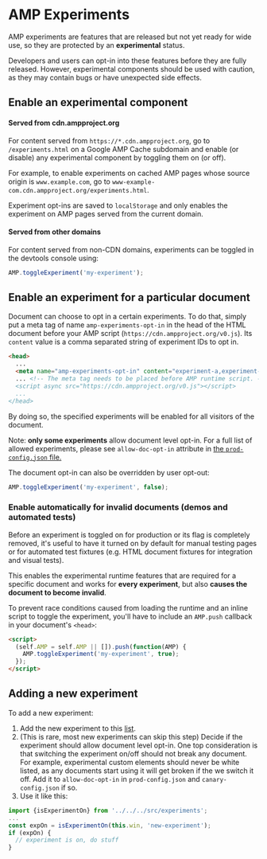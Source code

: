 # AMP Experiments

AMP experiments are features that are released but not yet ready for wide use,
so they are protected by an **experimental** status.

Developers and users can opt-in into these features before they are fully
released. However, experimental components should be used with caution, as they
may contain bugs or have unexpected side effects.

## Enable an experimental component

#### Served from cdn.ampproject.org

For content served from `https://*.cdn.ampproject.org`, go to
`/experiments.html` on a Google AMP Cache subdomain and enable (or disable) any
experimental component by toggling them on (or off).

For example, to enable experiments on cached AMP pages whose source origin is
`www.example.com`, go to `www-example-com.cdn.ampproject.org/experiments.html`.

Experiment opt-ins are saved to `localStorage` and only enables the experiment
on AMP pages served from the current domain.

#### Served from other domains

For content served from non-CDN domains, experiments can be toggled in the
devtools console using:

```javascript
AMP.toggleExperiment('my-experiment');
```

## Enable an experiment for a particular document

Document can choose to opt in a certain experiments. To do that, simply put a
meta tag of name `amp-experiments-opt-in` in the head of the HTML document
before your AMP script (`https://cdn.ampproject.org/v0.js`). Its `content` value
is a comma separated string of experiment IDs to opt in.

```HTML
<head>
  ...
  <meta name="amp-experiments-opt-in" content="experiment-a,experiment-b">
  ... <!-- The meta tag needs to be placed before AMP runtime script. ->
  <script async src="https://cdn.ampproject.org/v0.js"></script>
  ...
</head>
```

By doing so, the specified experiments will be enabled for all visitors of the
document.

Note: **only some experiments** allow document level opt-in. For a full list of
allowed experiments, please see `allow-doc-opt-in` attribute in
[the `prod-config.json` file.](../../build-system/global-configs/prod-config.json)

The document opt-in can also be overridden by user opt-out:

```javascript
AMP.toggleExperiment('my-experiment', false);
```

### Enable automatically for invalid documents (demos and automated tests)

Before an experiment is toggled on for production or its flag is completely
removed, it's useful to have it turned on by default for manual testing pages or
for automated test fixtures (e.g. HTML document fixtures for integration and
visual tests).

This enables the experimental runtime features that are required for a specific
document and works for **every experiment**, but also **causes the document to
become invalid**.

To prevent race conditions caused from loading the runtime and an inline script
to toggle the experiment, you'll have to include an `AMP.push` callback in your
document's `<head>`:

```html
<script>
  (self.AMP = self.AMP || []).push(function(AMP) {
    AMP.toggleExperiment('my-experiment', true);
  });
</script>
```

## Adding a new experiment

To add a new experiment:

1. Add the new experiment to this
   [list](https://github.com/ampproject/amphtml/blob/master/tools/experiments/experiments.js).
1. (This is rare, most new experiments can skip this step) Decide if the
   experiment should allow document level opt-in. One top consideration is that
   switching the experiment on/off should not break any document. For example,
   experimental custom elements should never be white listed, as any documents
   start using it will get broken if the we switch it off. Add it to
   `allow-doc-opt-in` in `prod-config.json` and `canary-config.json` if so.
1. Use it like this:

```javascript
import {isExperimentOn} from '../../../src/experiments';
...
const expOn = isExperimentOn(this.win, 'new-experiment');
if (expOn) {
  // experiment is on, do stuff
}
```
